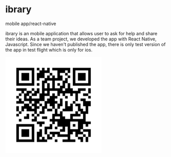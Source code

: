 # ibrary
mobile app/react-native

ibrary is an mobile application that allows user to ask for help and share their ideas.
As a team project, we developed the app with React Native, Javascript. 
Since we haven't published the app, there is only test version of the app in test flight which is only for ios.

<img src="testflight.png" alt="qrcode"/>
